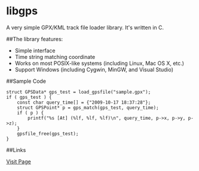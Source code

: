 libgps
======

A very simple GPX/KML track file loader library. It's written in C.

##The library features:

* Simple interface
* Time string matching coordinate
* Works on most POSIX-like systems (including Linux, Mac OS X, etc.)
* Support Windows (including Cygwin, MinGW, and Visual Studio)

##Sample Code

	struct GPSData* gps_test = load_gpsfile("sample.gpx");
	if ( gps_test ) {
		const char query_time[] = {"2009-10-17 18:37:28"};
		struct GPSPoint* p = gps_match(gps_test, query_time);
		if ( p ) {
			printf("%s [At] (%lf, %lf, %lf)\n", query_time, p->x, p->y, p->z);		}		
		gpsfile_free(gps_test);	}

##Links

[Visit Page](http://shixf.com/libgps/)